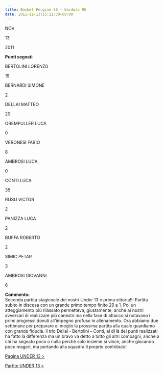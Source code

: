 ```yaml
---
title: Basket Pergine 38 – Gardolo 95
date: 2011-11-13T15:21:30+00:00
---
```

NOV

13

2011

**Punti segnati**

BERTOLINI LORENZO

15

BERNARDI SIMONE

2

DELLAI MATTEO

20

OREMPULLER LUCA

0

VERONESI FABIO

8

AMBROSI LUCA

0

CONTI LUCA

35

RUSU VICTOR

2

PANIZZA LUCA

2

BUFFA ROBERTO

2

SIMIC PETAR

3

AMBROSI GIOVANNI

6

**Commento:**  
Seconda partita stagionale dei nostri Under 13 e prima vittoria!!! Partita subito in discesa con un grande primo tempo finito 29 a 1. Poi un atteggiamento più rilassato permetteva, giustamente, anche ai nostri avversari di realizzare più canestri ma nella fase di attacco si notavano i primi progressi dovuti all’impegno profuso in allenamento. Ora abbiamo due settimane per preparare al meglio la prossima partita alla quale guardiamo con grande fiducia. Il trio Dellai - Bertolini – Conti, al di là dei punti realizzati ha fatto la differenza ma un bravo va detto a tutto gli altri compagni, anche a chi ha segnato poco o nulla perché solo insieme si vince, anche giocando poco magari, ma portando alla squadra il proprio contributo!

[Pagina UNDER 13 >](http://www.basketgardolo.it/under-13)

[Partite UNDER 13 >](http://www.basketgardolo.it/?tag=under-13&cat=11)